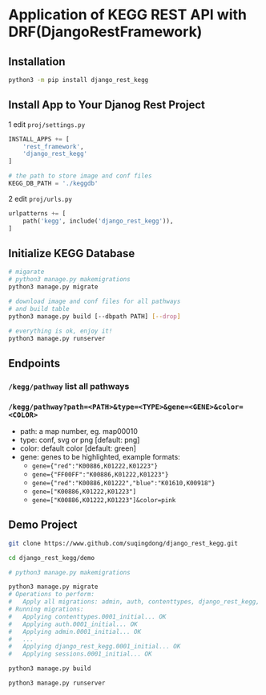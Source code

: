 # Application of KEGG REST API with DRF(DjangoRestFramework)

## Installation
```bash
python3 -m pip install django_rest_kegg
```

## Install App to Your Djanog Rest Project
1 edit `proj/settings.py`
```python
INSTALL_APPS += [
    'rest_framework',
    'django_rest_kegg'
]

# the path to store image and conf files
KEGG_DB_PATH = './keggdb'
```
2 edit `proj/urls.py`
```python
urlpatterns += [
    path('kegg', include('django_rest_kegg')),
]
```

## Initialize KEGG Database
```bash
# migarate
# python3 manage.py makemigrations
python3 manage.py migrate

# download image and conf files for all pathways
# and build table
python3 manage.py build [--dbpath PATH] [--drop]

# everything is ok, enjoy it!
python3 manage.py runserver
```

## Endpoints
### `/kegg/pathway`  list all pathways

### `/kegg/pathway?path=<PATH>&type=<TYPE>&gene=<GENE>&color=<COLOR>`
- path: a map number, eg. map00010
- type: conf, svg or png [default: png]
- color: default color [default: green]
- gene: genes to be highlighted, example formats:
    - `gene={"red":"K00886,K01222,K01223"}`
    - `gene={"FF00FF":"K00886,K01222,K01223"}`
    - `gene={"red":"K00886,K01222","blue":"K01610,K00918"}`
    - `gene=["K00886,K01222,K01223"]`
    - `gene=["K00886,K01222,K01223"]&color=pink`

## Demo Project
```bash
git clone https://www.github.com/suqingdong/django_rest_kegg.git

cd django_rest_kegg/demo

# python3 manage.py makemigrations

python3 manage.py migrate
# Operations to perform:
#   Apply all migrations: admin, auth, contenttypes, django_rest_kegg, sessions
# Running migrations:
#   Applying contenttypes.0001_initial... OK
#   Applying auth.0001_initial... OK
#   Applying admin.0001_initial... OK
#   ...
#   Applying django_rest_kegg.0001_initial... OK
#   Applying sessions.0001_initial... OK

python3 manage.py build

python3 manage.py runserver
```
